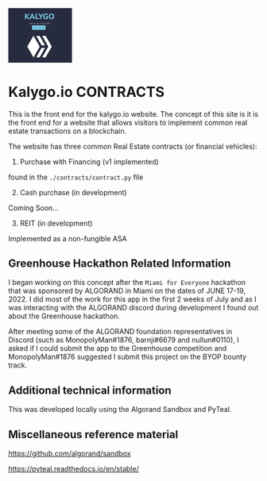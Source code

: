 <!-- ![alt text](https://github.com/thaddavis/kalygo_contracts/blob/main/project_banner_photo.png?raw=true) -->

<img src="project_banner_photo.png" width="128"/>

# Kalygo.io CONTRACTS
This is the front end for the kalygo.io website. The concept of this site is it is the front end for a website that allows visitors to implement common real estate transactions on a blockchain.

The website has three common Real Estate contracts (or financial vehicles):

1) Purchase with Financing (v1 implemented)

found in the `./contracts/contract.py` file

2) Cash purchase (in development)

Coming Soon...

3) REIT (in development)

Implemented as a non-fungible ASA

## Greenhouse Hackathon Related Information
I began working on this concept after the `Miami for Everyone` hackathon that was sponsored by ALGORAND in Miami on the dates of JUNE 17-19, 2022. I did most of the work for this app in the first 2 weeks of July and as I was interacting with the ALGORAND discord during development I found out about the Greenhouse hackathon.

After meeting some of the ALGORAND foundation representatives in Discord (such as MonopolyMan#1876, barnji#6679 and nullun#0110), I asked if I could submit the app to the Greenhouse competition and MonopolyMan#1876 suggested I submit this project on the BYOP bounty track.

## Additional technical information
This was developed locally using the Algorand Sandbox and PyTeal.

## Miscellaneous reference material
https://github.com/algorand/sandbox

https://pyteal.readthedocs.io/en/stable/
